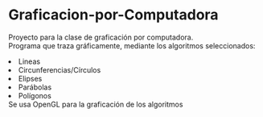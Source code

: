 # Graficacion-por-Computadora
Proyecto para la clase de graficación por computadora. <br>
Programa que traza gráficamente, mediante los algoritmos seleccionados:
<li>Lineas
<li>Circunferencias/Círculos
<li>Elipses
<li>Parábolas
<li>Polígonos
<br>
Se usa OpenGL para la graficación de los algoritmos
